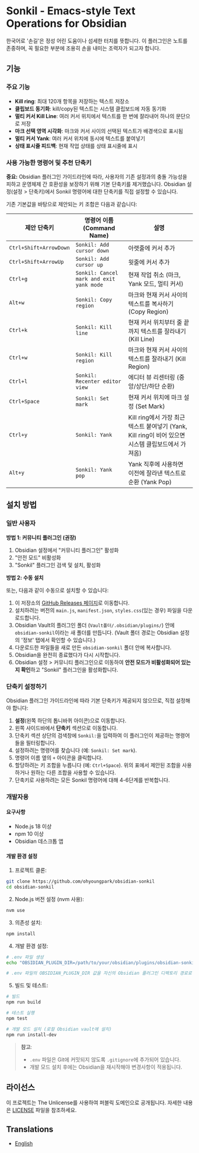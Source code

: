 # Sonkil - Emacs-style Text Operations for Obsidian

한국어로 '손길'은 정성 어린 도움이나 섬세한 터치를 뜻합니다.
이 플러그인은 노트를 존중하며, 꼭 필요한 부분에 조용히 손을 내미는 조력자가 되고자 합니다.

## 기능

### 주요 기능

- **Kill ring**: 최대 120개 항목을 저장하는 텍스트 저장소
- **클립보드 동기화**: kill/copy된 텍스트는 시스템 클립보드에 자동 동기화
- **멀티 커서 Kill Line**: 여러 커서 위치에서 텍스트를 한 번에 잘라내어 하나의 문단으로 저장
- **마크 선택 영역 시각화**: 마크와 커서 사이의 선택된 텍스트가 배경색으로 표시됨
- **멀티 커서 Yank**: 여러 커서 위치에 동시에 텍스트를 붙여넣기
- **상태 표시줄 피드백**: 현재 작업 상태를 상태 표시줄에 표시

### 사용 가능한 명령어 및 추천 단축키

**중요:** Obsidian 플러그인 가이드라인에 따라, 사용자의 기존 설정과의 충돌 가능성을 피하고 운영체제 간 호환성을 보장하기 위해 기본 단축키를 제거했습니다. Obsidian 설정(설정 > 단축키)에서 Sonkil 명령어에 대한 단축키를 직접 설정할 수 있습니다.

기존 기본값을 바탕으로 제안되는 키 조합은 다음과 같습니다:

| 제안 단축키          | 명령어 이름 (Command Name)             | 설명                                                                                               |
| ---------------------- | -------------------------------------- | -------------------------------------------------------------------------------------------------- |
| `Ctrl+Shift+ArrowDown` | `Sonkil: Add cursor down`              | 아랫줄에 커서 추가                                                                               |
| `Ctrl+Shift+ArrowUp`   | `Sonkil: Add cursor up`                | 윗줄에 커서 추가                                                                                 |
| `Ctrl+g`               | `Sonkil: Cancel mark and exit yank mode` | 현재 작업 취소 (마크, Yank 모드, 멀티 커서)                                                        |
| `Alt+w`                | `Sonkil: Copy region`                  | 마크와 현재 커서 사이의 텍스트를 복사하기 (Copy Region)                                            |
| `Ctrl+k`               | `Sonkil: Kill line`                    | 현재 커서 위치부터 줄 끝까지 텍스트를 잘라내기 (Kill Line)                                         |
| `Ctrl+w`               | `Sonkil: Kill region`                  | 마크와 현재 커서 사이의 텍스트를 잘라내기 (Kill Region)                                            |
| `Ctrl+l`               | `Sonkil: Recenter editor view`         | 에디터 뷰 리센터링 (중앙/상단/하단 순환)                                                           |
| `Ctrl+Space`           | `Sonkil: Set mark`                     | 현재 커서 위치에 마크 설정 (Set Mark)                                                              |
| `Ctrl+y`               | `Sonkil: Yank`                         | Kill ring에서 가장 최근 텍스트 붙여넣기 (Yank, Kill ring이 비어 있으면 시스템 클립보드에서 가져옴) |
| `Alt+y`                | `Sonkil: Yank pop`                     | Yank 직후에 사용하면 이전에 잘라낸 텍스트로 순환 (Yank Pop)                                        |

## 설치 방법

### 일반 사용자

**방법 1: 커뮤니티 플러그인 (권장)**

1. Obsidian 설정에서 "커뮤니티 플러그인" 활성화
2. "안전 모드" 비활성화
3. "Sonkil" 플러그인 검색 및 설치, 활성화

**방법 2: 수동 설치**

또는, 다음과 같이 수동으로 설치할 수 있습니다:

1.  이 저장소의 [GitHub Releases 페이지](https://github.com/ohyoungpark/obsidian-sonkil/releases)로 이동합니다.
2.  설치하려는 버전의 `main.js`, `manifest.json`, `styles.css`(있는 경우) 파일을 다운로드합니다.
3.  Obsidian Vault의 플러그인 폴더 (`Vault폴더/.obsidian/plugins/`) 안에 `obsidian-sonkil`이라는 새 폴더를 만듭니다. (Vault 폴더 경로는 Obsidian 설정의 '정보' 탭에서 확인할 수 있습니다.)
4.  다운로드한 파일들을 새로 만든 `obsidian-sonkil` 폴더 안에 복사합니다.
5.  Obsidian을 완전히 종료했다가 다시 시작합니다.
6.  Obsidian 설정 > 커뮤니티 플러그인으로 이동하여 **안전 모드가 비활성화되어 있는지 확인**하고 "Sonkil" 플러그인을 활성화합니다.

### 단축키 설정하기

Obsidian 플러그인 가이드라인에 따라 기본 단축키가 제공되지 않으므로, 직접 설정해야 합니다:

1.  **설정**(왼쪽 하단의 톱니바퀴 아이콘)으로 이동합니다.
2.  왼쪽 사이드바에서 **단축키** 섹션으로 이동합니다.
3.  단축키 섹션 상단의 검색창에 `Sonkil:`을 입력하여 이 플러그인이 제공하는 명령어들을 필터링합니다.
4.  설정하려는 명령어를 찾습니다 (예: `Sonkil: Set mark`).
5.  명령어 이름 옆의 `+` 아이콘을 클릭합니다.
6.  할당하려는 키 조합을 누릅니다 (예: `Ctrl+Space`). 위의 표에서 제안된 조합을 사용하거나 원하는 다른 조합을 사용할 수 있습니다.
7.  단축키로 사용하려는 모든 Sonkil 명령어에 대해 4-6단계를 반복합니다.

### 개발자용

#### 요구사항

- Node.js 18 이상
- npm 10 이상
- Obsidian 데스크톱 앱

#### 개발 환경 설정

1. 프로젝트 클론:

```bash
git clone https://github.com/ohyoungpark/obsidian-sonkil
cd obsidian-sonkil
```

2. Node.js 버전 설정 (nvm 사용):

```bash
nvm use
```

3. 의존성 설치:

```bash
npm install
```

4. 개발 환경 설정:

```bash
# .env 파일 생성
echo "OBSIDIAN_PLUGIN_DIR=/path/to/your/obsidian/plugins/obsidian-sonkil" > .env

# .env 파일의 OBSIDIAN_PLUGIN_DIR 값을 자신의 Obsidian 플러그인 디렉토리 경로로 수정
```

5. 빌드 및 테스트:

```bash
# 빌드
npm run build

# 테스트 실행
npm test

# 개발 모드 설치 (로컬 Obsidian vault에 설치)
npm run install-dev
```

> **참고**:
>
> - `.env` 파일은 Git에 커밋되지 않도록 `.gitignore`에 추가되어 있습니다.
> - 개발 모드 설치 후에는 Obsidian을 재시작해야 변경사항이 적용됩니다.

## 라이선스

이 프로젝트는 The Unlicense를 사용하여 퍼블릭 도메인으로 공개됩니다. 자세한 내용은 [LICENSE](LICENSE) 파일을 참조하세요.

## Translations

- [English](README.md)
